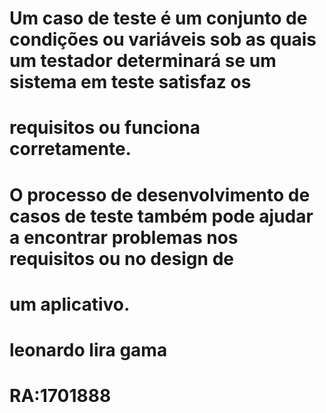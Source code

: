 # Um caso de teste é um conjunto de condições ou variáveis sob as quais um testador determinará se um sistema em teste satisfaz os 
# requisitos ou funciona corretamente.
# O processo de desenvolvimento de casos de teste também pode ajudar a encontrar problemas nos requisitos ou no design de 
# um aplicativo.
# leonardo lira gama 
# RA:1701888
